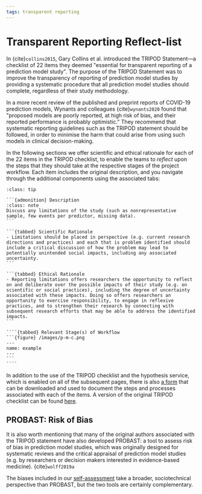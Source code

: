 ```yaml
---
tags: transparent reporting
---
```


# Transparent Reporting Reflect-list

In {cite}`collins2015`, Gary Collins et al. introduced the TRIPOD Statement—a checklist of 22 items they deemed "essential for transparent reporting
of a prediction model study". The purpose of the TRIPOD Statement was to improve the transparency of reporting of prediction model studies by providing a systematic procedure that all prediction model studies should complete, regardless of their study methodology.

In a more recent review of the published and preprint reports of COVID-19 prediction models, Wynants and colleagues {cite}`wynants2020` found that "proposed models are poorly reported, at high risk of bias, and their reported performance is probably optimistic." They recommend that systematic reporting guidelines such as the TRIPOD statement should be followed, in order to minimise the harm that could arise from using such models in clinical decision-making.

In the following sections we offer scientific and ethical rationale for each of the 22 items in the TRIPOD checklist, to enable the teams to *reflect* upon the steps that they should take at the respective stages of the project workflow. Each item includes the original description, and you navigate through the additional components using the associated tabs:

`````{admonition} Example: Item Description, Rationale, and Relevant Stage
:class: tip

```{admonition} Description
:class: note
Discuss any limitations of the study (such as nonrepresentative sample, few events per predictor, missing data).
```

```{tabbed} Scientific Rationale
- Limitations should be placed in perspective (e.g. current research directions and practices) and each that is problem identified should include a critical discussion of how the problem may lead to potentially unintended social impacts, including any associated uncertainty.
```

```{tabbed} Ethical Rationale
- Reporting limitations offers researchers the opportunity to reflect on and deliberate over the possible impacts of their study (e.g. on scientific or social practices), including the degree of uncertainty associated with these impacts. Doing so offers researchers an opportunity to exercise responsibility, to engage in reflexive practices, and to strengthen their research by connecting with subsequent research efforts that may be able to address the identified impacts.
```

````{tabbed} Relevant Stage(s) of Workflow
```{figure} /images/p-m-c.png
---
name: example
---
```
````
`````

In addition to the use of the TRIPOD checklist and the hypothesis service, which is enabled on all of the subsequent pages, there is also <a href="https://docs.google.com/spreadsheets/d/1x9LOT6fhFTDci1laH6OJFkjta4b-yICWqeTyftXGevo/edit#gid=0" target="_blank">a form</a> that can be downloaded and used to document the steps and processes associated with each of the items. A version of the original TRIPOD checklist can be found [here](https://www.tripod-statement.org/wp-content/uploads/2020/01/Tripod-Checlist-Prediction-Model-Development.pdf).

## PROBAST: Risk of Bias

It is also worth mentioning that many of the original authors associated with the TRIPOD statement have also developed PROBAST: a tool to assess risk of bias in prediction model studies, which was originally designed for systematic reviews and the critical appraisal of prediction model studies (e.g. by researchers or decision makers interested in evidence-based medicine). {cite}`wolff2019a`

The biases included in our [self-assessment](../bias/bias-intro.md) take a broader, sociotechnical perspective than PROBAST, but the two tools are certainly complementary.
